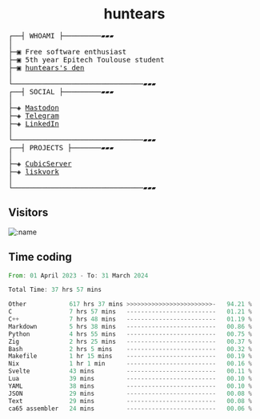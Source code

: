 <h1 align="center">
huntears
</h1>
<!-- <p align="center">
<img src=https://huntears.com/img/pfp.webp width=30%/>
</p>
<style>
img {
    border-radius: 50%;
}
</style> -->
<pre>
┌──┤ WHOAMI ├─────────▰▰▰
│
├─▣ Free software enthusiast
├─▣ 5th year Epitech Toulouse student
├─▣ <a href="https://huntears.com/">huntears's den</a>
│
└───────────────────────────────▰▰▰
┌──┤ SOCIAL ├─────────▰▰▰
│
├─◈ <a href="https://fosstodon.org/@huntears">Mastodon</a>
├─◈ <a href="https://t.me/huntears">Telegram</a>
├─◈ <a href="https://www.linkedin.com/in/alexandre-flion">LinkedIn</a>
│
└───────────────────────────────▰▰▰
┌──┤ PROJECTS ├───────▰▰▰
│
├─◈ <a href="https://github.com/CubicMC/cubic-server">CubicServer</a>
├─◈ <a href="https://github.com/Epitech/B-AIA-500_liskvork">liskvork</a>
│
└───────────────────────────────▰▰▰
</pre>

## Visitors

![:name](https://count.getloli.com/get/@huntears?theme=rule34)

## Time coding

<!--START_SECTION:wakatime-->

```rust
From: 01 April 2023 - To: 31 March 2024

Total Time: 37 hrs 57 mins

Other            617 hrs 37 mins >>>>>>>>>>>>>>>>>>>>>>>>-   94.21 %
C                7 hrs 57 mins   -------------------------   01.21 %
C++              7 hrs 48 mins   -------------------------   01.19 %
Markdown         5 hrs 38 mins   -------------------------   00.86 %
Python           4 hrs 55 mins   -------------------------   00.75 %
Zig              2 hrs 25 mins   -------------------------   00.37 %
Bash             2 hrs 5 mins    -------------------------   00.32 %
Makefile         1 hr 15 mins    -------------------------   00.19 %
Nix              1 hr 1 min      -------------------------   00.16 %
Svelte           43 mins         -------------------------   00.11 %
Lua              39 mins         -------------------------   00.10 %
YAML             38 mins         -------------------------   00.10 %
JSON             29 mins         -------------------------   00.08 %
Text             29 mins         -------------------------   00.08 %
ca65 assembler   24 mins         -------------------------   00.06 %
```

<!--END_SECTION:wakatime-->
